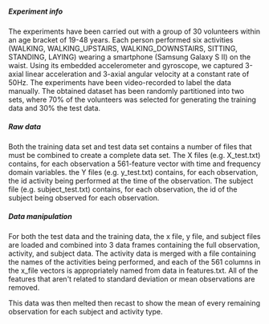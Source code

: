 ##### Experiment info
The experiments have been carried out with a group of 30 volunteers within an age bracket of 19-48 years. Each person performed six activities (WALKING, WALKING_UPSTAIRS, WALKING_DOWNSTAIRS, SITTING, STANDING, LAYING) wearing a smartphone (Samsung Galaxy S II) on the waist. Using its embedded accelerometer and gyroscope, we captured 3-axial linear acceleration and 3-axial angular velocity at a constant rate of 50Hz. The experiments have been video-recorded to label the data manually. The obtained dataset has been randomly partitioned into two sets, where 70% of the volunteers was selected for generating the training data and 30% the test data. 

##### Raw data
Both the training data set and test data set contains a number of files that must be combined to create a complete data set.  The X files (e.g. X_test.txt) contains, for each observation a 561-feature vector with time and frequency domain variables.  the Y files (e.g. y_test.txt) contains, for each observation, the id activity being performed at the time of the observation.  The subject file (e.g. subject_test.txt) contains, for each observation, the id of the subject being observed for each observation.

##### Data manipulation
For both the test data and the training data, the x file, y file, and subject files are loaded and combined into 3 data frames containing the full observation, activity, and subject data.  The activity data is merged with a file containing the names of the activities being performed, and each of the 561 columns in the x_file vectors is appropriately named from data in features.txt.  All of the features that aren't related to standard deviation or mean observations are removed.

This data was then melted then recast to show the mean of every remaining observation for each subject and activity type.